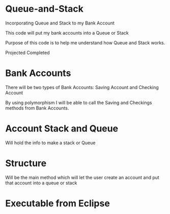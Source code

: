 # Queue-and-Stack
Incorporating Queue and Stack to my Bank Account

This code will put my bank accounts into a Queue or Stack

Purpose of this code is to help me understand how Queue and Stack works.

Projected Completed


# Bank Accounts
There will be two types of Bank Accounts: 
Saving Account and Checking Account

By using polymorphism I will be able to call the Saving and Checkings methods from Bank Accounts. 

# Account Stack and Queue
Will hold the info to make a stack or Queue

# Structure 
Will be the main method which will let the user create an account and put that account into a queue or  stack

# Executable from Eclipse
